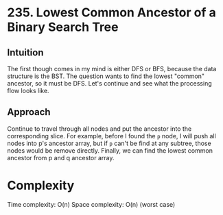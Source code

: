 # 235. Lowest Common Ancestor of a Binary Search Tree

## Intuition
The first though comes in my mind is either DFS or BFS, because the data structure is the BST.
The question wants to find the lowest "common" ancestor, so it must be DFS. Let's continue and see what the processing flow looks like.

## Approach
Continue to travel through all nodes and put the ancestor into the corresponding slice.
For example, before I found the `p` node, I will push all nodes into p's ancestor array, but if `p` can't be find at any subtree, those nodes would be remove directly.
Finally, we can find the lowest common ancestor from p and q ancestor array.

# Complexity
Time complexity: O(n)
Space complexity: O(n) (worst case)